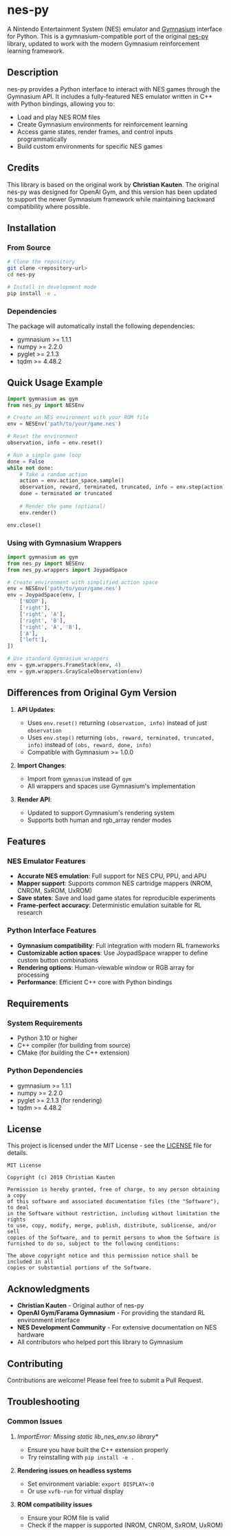 # nes-py

A Nintendo Entertainment System (NES) emulator and [Gymnasium](https://gymnasium.farama.org/) interface for Python. This is a gymnasium-compatible port of the original [nes-py](https://github.com/Kautenja/nes-py) library, updated to work with the modern Gymnasium reinforcement learning framework.

## Description

nes-py provides a Python interface to interact with NES games through the Gymnasium API. It includes a fully-featured NES emulator written in C++ with Python bindings, allowing you to:

- Load and play NES ROM files
- Create Gymnasium environments for reinforcement learning
- Access game states, render frames, and control inputs programmatically
- Build custom environments for specific NES games

## Credits

This library is based on the original work by **Christian Kauten**. The original nes-py was designed for OpenAI Gym, and this version has been updated to support the newer Gymnasium framework while maintaining backward compatibility where possible.

## Installation

### From Source

```bash
# Clone the repository
git clone <repository-url>
cd nes-py

# Install in development mode
pip install -e .
```

### Dependencies

The package will automatically install the following dependencies:
- gymnasium >= 1.1.1
- numpy >= 2.2.0
- pyglet >= 2.1.3
- tqdm >= 4.48.2

## Quick Usage Example

```python
import gymnasium as gym
from nes_py import NESEnv

# Create an NES environment with your ROM file
env = NESEnv('path/to/your/game.nes')

# Reset the environment
observation, info = env.reset()

# Run a simple game loop
done = False
while not done:
    # Take a random action
    action = env.action_space.sample()
    observation, reward, terminated, truncated, info = env.step(action)
    done = terminated or truncated
    
    # Render the game (optional)
    env.render()

env.close()
```

### Using with Gymnasium Wrappers

```python
import gymnasium as gym
from nes_py import NESEnv
from nes_py.wrappers import JoypadSpace

# Create environment with simplified action space
env = NESEnv('path/to/your/game.nes')
env = JoypadSpace(env, [
    ['NOOP'],
    ['right'],
    ['right', 'A'],
    ['right', 'B'],
    ['right', 'A', 'B'],
    ['A'],
    ['left'],
])

# Use standard Gymnasium wrappers
env = gym.wrappers.FrameStack(env, 4)
env = gym.wrappers.GrayScaleObservation(env)
```

## Differences from Original Gym Version

1. **API Updates**: 
   - Uses `env.reset()` returning `(observation, info)` instead of just `observation`
   - Uses `env.step()` returning `(obs, reward, terminated, truncated, info)` instead of `(obs, reward, done, info)`
   - Compatible with Gymnasium >= 1.0.0

2. **Import Changes**:
   - Import from `gymnasium` instead of `gym`
   - All wrappers and spaces use Gymnasium's implementation

3. **Render API**:
   - Updated to support Gymnasium's rendering system
   - Supports both human and rgb_array render modes

## Features

### NES Emulator Features
- **Accurate NES emulation**: Full support for NES CPU, PPU, and APU
- **Mapper support**: Supports common NES cartridge mappers (NROM, CNROM, SxROM, UxROM)
- **Save states**: Save and load game states for reproducible experiments
- **Frame-perfect accuracy**: Deterministic emulation suitable for RL research

### Python Interface Features
- **Gymnasium compatibility**: Full integration with modern RL frameworks
- **Customizable action spaces**: Use JoypadSpace wrapper to define custom button combinations
- **Rendering options**: Human-viewable window or RGB array for processing
- **Performance**: Efficient C++ core with Python bindings

## Requirements

### System Requirements
- Python 3.10 or higher
- C++ compiler (for building from source)
- CMake (for building the C++ extension)

### Python Dependencies
- gymnasium >= 1.1.1
- numpy >= 2.2.0
- pyglet >= 2.1.3 (for rendering)
- tqdm >= 4.48.2

## License

This project is licensed under the MIT License - see the [LICENSE](LICENSE) file for details.

```
MIT License

Copyright (c) 2019 Christian Kauten

Permission is hereby granted, free of charge, to any person obtaining a copy
of this software and associated documentation files (the "Software"), to deal
in the Software without restriction, including without limitation the rights
to use, copy, modify, merge, publish, distribute, sublicense, and/or sell
copies of the Software, and to permit persons to whom the Software is
furnished to do so, subject to the following conditions:

The above copyright notice and this permission notice shall be included in all
copies or substantial portions of the Software.
```

## Acknowledgments

- **Christian Kauten** - Original author of nes-py
- **OpenAI Gym/Farama Gymnasium** - For providing the standard RL environment interface
- **NES Development Community** - For extensive documentation on NES hardware
- All contributors who helped port this library to Gymnasium

## Contributing

Contributions are welcome! Please feel free to submit a Pull Request.

## Troubleshooting

### Common Issues

1. **ImportError: Missing static lib_nes_env*.so library**
   - Ensure you have built the C++ extension properly
   - Try reinstalling with `pip install -e .`

2. **Rendering issues on headless systems**
   - Set environment variable: `export DISPLAY=:0`
   - Or use `xvfb-run` for virtual display

3. **ROM compatibility issues**
   - Ensure your ROM file is valid
   - Check if the mapper is supported (NROM, CNROM, SxROM, UxROM)